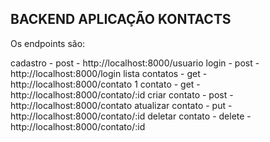 ## BACKEND APLICAÇÃO KONTACTS

Os endpoints são:

cadastro - post - http://localhost:8000/usuario
login - post - http://localhost:8000/login
lista contatos - get - http://localhost:8000/contato
1 contato - get - http://localhost:8000/contato/:id
criar contato - post - http://localhost:8000/contato
atualizar contato - put - http://localhost:8000/contato/:id
deletar contato - delete - http://localhost:8000/contato/:id
